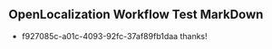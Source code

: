## OpenLocalization Workflow Test MarkDown
* f927085c-a01c-4093-92fc-37af89fb1daa thanks!

<!--HONumber=Jul16_HO3-->


